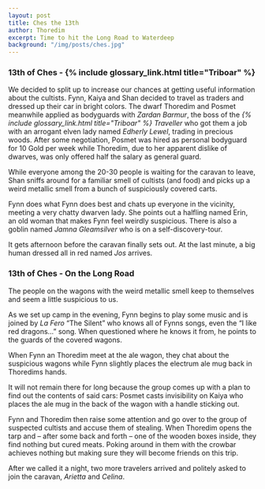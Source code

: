 ```yaml
---
layout: post
title: Ches the 13th
author: Thoredim
excerpt: Time to hit the Long Road to Waterdeep
background: "/img/posts/ches.jpg"
---
```


### 13th of Ches - {% include glossary_link.html title="Triboar" %}

We decided to split up to increase our chances at getting useful information
about the cultists. Fynn, Kaiya and Shan decided to travel as traders and
dressed up their car in bright colors. The dwarf Thoredim and Posmet meanwhile
applied as bodyguards with *Zardan Barmur*, the boss of the *{% include glossary_link.html title="Triboar" %}
Traveller* who got them a job with an arrogant elven lady named *Edherly
Lewel*, trading in precious woods. After some negotiation, Posmet was hired as
personal bodyguard for 10 Gold per week while Thoredim, due to her apparent
dislike of dwarves, was only offered half the salary as general guard.

While everyone among the 20-30 people is waiting for the caravan to leave,
Shan sniffs around for a familiar smell of cultists (and food) and picks up a
weird metallic smell from a bunch of suspiciously covered carts.

Fynn does what Fynn does best and chats up everyone in the vicinity, meeting a
very chatty dwarven lady. She points out a halfling named Erin, an old woman
that makes Fynn feel weirdly suspicious. There is also a goblin named *Jamna
Gleamsilver* who is on a self-discovery-tour.

It gets afternoon before the caravan finally sets out. At the last minute, a
big human dressed all in red named *Jos* arrives.

### 13th of Ches - On the Long Road

The people on the wagons with the weird metallic smell keep to themselves and
seem a little suspicious to us.

As we set up camp in the evening, Fynn begins to play some music and is joined
by *La Fero* “The Silent” who knows all of Fynns songs, even the “I like red
dragons...” song. When questioned where he knows it from, he points to the
guards of the covered wagons.

When Fynn an Thoredim meet at the ale wagon, they chat about the suspicious
wagons while Fynn slightly places the electrum ale mug back in Thoredims
hands.

It will not remain there for long because the group comes up with a
plan to find out the contents of said cars: Posmet casts invisibility on Kaiya
who places the ale mug in the back of the wagon with a handle sticking out.

Fynn and Thoredim then raise some attention and go over to the group of
suspected cultists and accuse them of stealing. When Thoredim opens the tarp
and – after some back and forth – one of the wooden boxes inside, they find
nothing but cured meats. Poking around in them with the crowbar achieves
nothing but making sure they will become friends on this trip.

After we called it a night, two more travelers arrived and politely asked to
join the caravan, *Arietta* and *Celina*.
